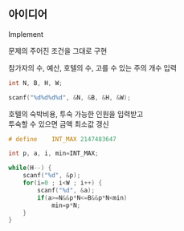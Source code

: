 ## 아이디어
Implement  
  
문제의 주어진 조건을 그대로 구현  
  
참가자의 수, 예산, 호텔의 수, 고를 수 있는 주의 개수 입력
```c
int N, B, H, W;

scanf("%d%d%d%d", &N, &B, &H, &W);
```
호텔의 숙박비용, 투숙 가능한 인원을 입력받고  
투숙할 수 있으면 금액 최소값 갱신
```c
# define	INT_MAX	2147483647

int p, a, i, min=INT_MAX;

while(H--) {
	scanf("%d", &p);
	for(i=0 ; i<W ; i++) {
		scanf("%d", &a);
		if(a>=N&&p*N<=B&&p*N<min)
			min=p*N;
	}
}
```
